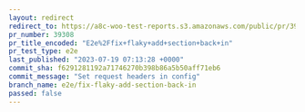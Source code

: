 ```yaml
---
layout: redirect
redirect_to: https://a8c-woo-test-reports.s3.amazonaws.com/public/pr/39308/e2e/index.html
pr_number: 39308
pr_title_encoded: "E2e%2Ffix+flaky+add+section+back+in"
pr_test_type: e2e
last_published: "2023-07-19 07:13:28 +0000"
commit_sha: f6291281192a71746270b398b86a5b50aff71eb6
commit_message: "Set request headers in config"
branch_name: e2e/fix-flaky-add-section-back-in
passed: false
---
```


